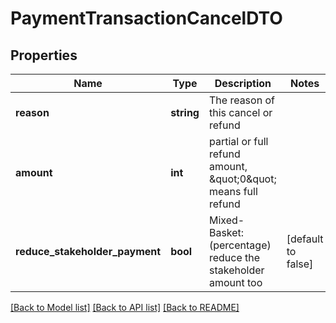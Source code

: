 # PaymentTransactionCancelDTO

## Properties
Name | Type | Description | Notes
------------ | ------------- | ------------- | -------------
**reason** | **string** | The reason of this cancel or refund | 
**amount** | **int** | partial or full refund amount, \&quot;0\&quot; means full refund | 
**reduce_stakeholder_payment** | **bool** | Mixed-Basket: (percentage) reduce the stakeholder amount too | [default to false]

[[Back to Model list]](../README.md#documentation-for-models) [[Back to API list]](../README.md#documentation-for-api-endpoints) [[Back to README]](../README.md)


